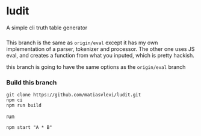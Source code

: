 # ludit

A simple cli truth table generator

### 

This branch is the same as `origin/eval` except it has my own implementation of a parser, tokenizer and processor.
The other one uses JS eval, and creates a function from what you inputed, which is pretty hackish.

this branch is going to have the same options as the `origin/eval` branch

### Build this branch

```
git clone https://github.com/matiasvlevi/ludit.git
npm ci
npm run build
```

run

```
npm start "A * B"
```
